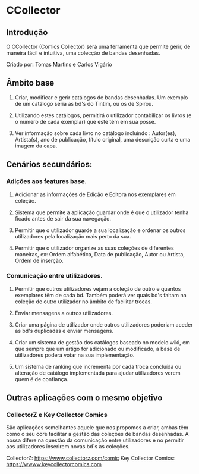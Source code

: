 # CCollector

## Introdução 

O CCollector (Comics Collector) será uma ferramenta que permite gerir, de maneira fácil e intuitiva, uma colecção de bandas desenhadas.

Criado por: Tomas Martins e Carlos Vigário

## Âmbito base

1) Criar, modificar e gerir catálogos de bandas desenhadas.
	Um exemplo de um catálogo seria as bd's do Tintim, ou os de Spirou.

2) Utilizando estes catálogos, permitirá o utilizador contabilizar os livros (e o numero de cada exemplar) que este têm em sua posse. 

3) Ver informação sobre cada livro no catálogo incluindo : Autor(es), Artista(s), ano de publicação, título original, uma descrição curta e uma imagem da capa.


## Cenários secundários:

### Adições aos features base.

1) Adicionar as informações de Edição e Editora nos exemplares em coleção.

2) Sistema que permite a aplicação guardar onde é que o utilizador tenha ficado antes de sair da sua navegação.

3) Permitir que o utilizador guarde a sua localização e ordenar os outros utilizadores pela localização mais perto da sua.

4) Permitir que o utilizador organize as suas coleções de diferentes maneiras, ex: Ordem alfabética, Data de publicação, Autor ou Artista, Ordem de inserção.

### Comunicação entre utilizadores.

1) Permitir que outros utilizadores vejam a coleção de outro e quantos exemplares têm de cada bd. Também poderá ver quais bd's faltam na coleção de outro utilizador no âmbito de facilitar trocas.

2) Enviar mensagens a outros utilizadores.

3) Criar uma página de utilizador onde outros utilizadores poderiam aceder as bd's duplicadas e enviar mensagens.

4) Criar um sistema de gestão dos catálogos baseado no modelo wiki, em que sempre que um artigo for adicionado ou modificado, a base de utilizadores poderá votar na sua implementação.

5) Um sistema de ranking que incrementa por cada troca concluída ou alteração de catálogo implementada para ajudar utilizadores verem quem é de confiança.


## Outras aplicações com o mesmo objetivo

### CollectorZ e Key Collector Comics

São aplicações semelhantes aquele que nos propomos a criar, ambas têm como o seu core facilitar a gestão das coleções de bandas desenhadas.
A nossa difere na questão da comunicação entre utilizadores e no permitir aos utilizadores inserirem novas bd´s as coleções.

CollectorZ: https://www.collectorz.com/comic
Key Collector Comics: https://wwww.keycollectorcomics.com